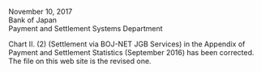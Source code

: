 November 10, 2017\
Bank of Japan\
Payment and Settlement Systems Department

Chart II. (2) (Settlement via BOJ-NET JGB Services) in the Appendix of Payment and Settlement Statistics (September 2016) has been corrected. The file on this web site is the revised one.